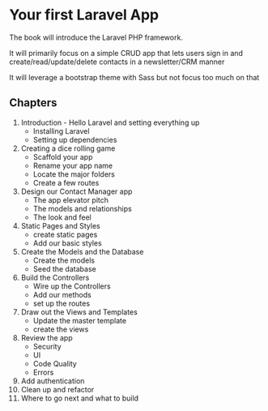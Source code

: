 # Your first Laravel App

The book will introduce the Laravel PHP framework.

It will primarily focus on a simple CRUD app that lets users sign in and create/read/update/delete contacts in a newsletter/CRM manner

It will leverage a bootstrap theme with Sass but not focus too much on that



## Chapters

1. Introduction - Hello Laravel and setting everything up
    * Installing Laravel
    * Setting up dependencies
2. Creating a dice rolling game
    * Scaffold your app
    * Rename your app name
    * Locate the major folders
    * Create a few routes
3. Design our Contact Manager app
    * The app elevator pitch
    * The models and relationships
    * The look and feel
4. Static Pages and Styles
    * create static pages
    * Add our basic styles
5. Create the Models and the Database
    * Create the models
    * Seed the database
6. Build the Controllers
    * Wire up the Controllers
    * Add our methods
    * set up the routes
7. Draw out the Views and Templates
    * Update the master template
    * create the views
8. Review the app
    * Security
    * UI
    * Code Quality
    * Errors
9. Add authentication
10. Clean up and refactor
11. Where to go next and what to build